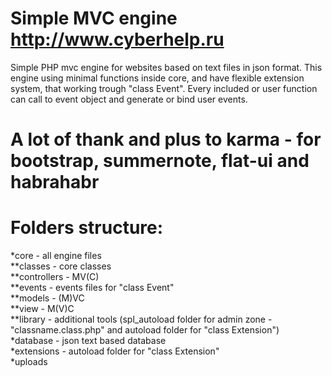 # Simple MVC engine http://www.cyberhelp.ru
 Simple PHP mvc engine for websites based on text files in json format.
 This engine using minimal functions inside core, and have flexible extension system, that working trough "class Event". Every included or user function can call to event object and generate or bind user events.
 
# A lot of thank and plus to karma - for bootstrap, summernote, flat-ui and habrahabr
 
# Folders structure:
 *core - all engine files<br />
 **classes - core classes<br />
 **controllers - MV(C)<br />
 **events - events files for "class Event"<br />
 **models - (M)VC<br />
 **view - M(V)C<br />
 **library - additional tools (spl_autoload folder for admin zone - "classname.class.php" and autoload folder for "class Extension")<br />
 *database - json text based database<br />
 *extensions - autoload folder for "class Extension"<br />
 *uploads
